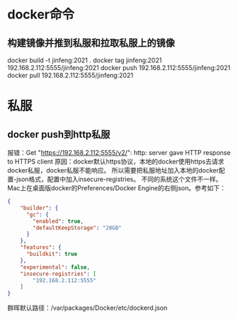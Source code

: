 # docker命令

## 构建镜像并推到私服和拉取私服上的镜像
docker build -t jinfeng:2021 .
docker tag jinfeng:2021 192.168.2.112:5555/jinfeng:2021
docker push 192.168.2.112:5555/jinfeng:2021
docker pull 192.168.2.112:5555/jinfeng:2021


# 私服
## docker push到http私服
报错：Get "https://192.168.2.112:5555/v2/": http: server gave HTTP response to HTTPS client
原因：docker默认https协议，本地的docker使用https去请求docker私服，docker私服不能响应。
所以需要把私服地址加入本地的docker配置-json格式，配置中加入insecure-registries。 不同的系统这个文件不一样。
Mac上在桌面版docker的Preferences/Docker Engine的右侧json。参考如下：
```json
{
    "builder": {
      "gc": {
        "enabled": true,
        "defaultKeepStorage": "20GB"
      }
    },
    "features": {
      "buildkit": true
    },
    "experimental": false,
    "insecure-registries": [
        "192.168.2.112:5555"
    ]
}
```
群晖默认路径：/var/packages/Docker/etc/dockerd.json
